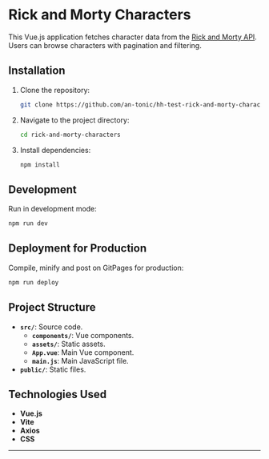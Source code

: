 # Rick and Morty Characters

This Vue.js application fetches character data from the [Rick and Morty API](https://rickandmortyapi.com/). Users can browse characters with pagination and filtering.

## Installation

1. Clone the repository:

    ```sh
    git clone https://github.com/an-tonic/hh-test-rick-and-morty-characters.git
    ```

2. Navigate to the project directory:

    ```sh
    cd rick-and-morty-characters
    ```

3. Install dependencies:

    ```sh
    npm install
    ```

## Development

Run in development mode:

```sh
npm run dev
```

## Deployment for Production

Compile, minify and post on GitPages for production:

```sh
npm run deploy
```

## Project Structure

- **`src/`**: Source code.
    - **`components/`**: Vue components.
    - **`assets/`**: Static assets.
    - **`App.vue`**: Main Vue component.
    - **`main.js`**: Main JavaScript file.
- **`public/`**: Static files.

## Technologies Used

- **Vue.js**
- **Vite**
- **Axios**
- **CSS**

---